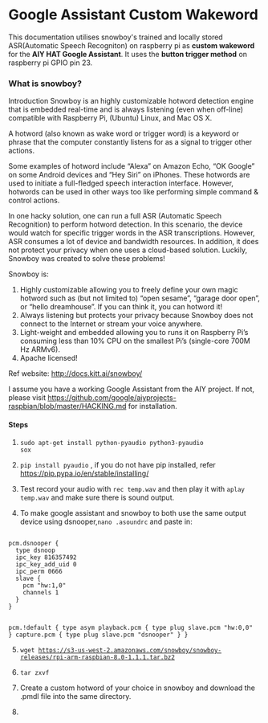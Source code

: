 # Google Assistant Custom Wakeword
This documentation utilises snowboy's trained and locally stored ASR(Automatic Speech Recogniton) on raspberry pi as <strong>custom wakeword</strong> for the <strong>AIY HAT Google Assistant</strong>. It uses the <strong>button trigger method</strong> on raspberry pi GPIO pin 23.

<h3>What is snowboy?</h3>

Introduction
Snowboy is an highly customizable hotword detection engine that is embedded real-time and is always listening (even when off-line) compatible with Raspberry Pi, (Ubuntu) Linux, and Mac OS X.

A hotword (also known as wake word or trigger word) is a keyword or phrase that the computer constantly listens for as a signal to trigger other actions.

Some examples of hotword include “Alexa” on Amazon Echo, “OK Google” on some Android devices and “Hey Siri” on iPhones. These hotwords are used to initiate a full-fledged speech interaction interface. However, hotwords can be used in other ways too like performing simple command & control actions.

In one hacky solution, one can run a full ASR (Automatic Speech Recognition) to perform hotword detection. In this scenario, the device would watch for specific trigger words in the ASR transcriptions. However, ASR consumes a lot of device and bandwidth resources. In addition, it does not protect your privacy when one uses a cloud-based solution. Luckily, Snowboy was created to solve these problems!

Snowboy is:

1. Highly customizable allowing you to freely define your own magic hotword such as (but not limited to) “open sesame”, “garage door open”, or “hello dreamhouse”. If you can think it, you can hotword it!
2. Always listening but protects your privacy because Snowboy does not connect to the Internet or stream your voice anywhere.
3. Light-weight and embedded allowing you to runs it on Raspberry Pi’s consuming less than 10% CPU on the smallest Pi’s (single-core 700M Hz ARMv6).
4. Apache licensed!

Ref website: http://docs.kitt.ai/snowboy/

I assume you have a working Google Assistant from the AIY project. If not, please visit https://github.com/google/aiyprojects-raspbian/blob/master/HACKING.md for installation.

<h4>Steps</h4> 

1. <code>sudo apt-get install python-pyaudio python3-pyaudio sox</code> 

2. <code>pip install pyaudio</code> , if you do not have pip installed, refer https://pip.pypa.io/en/stable/installing/

3. Test record your audio with <code>rec temp.wav</code> and then play it with <code>aplay temp.wav</code> and make sure there is sound output.

4. To make google assistant and snowboy to both use the same output device using dsnooper,<code>nano .asoundrc</code> and paste in:
<code>
pcm.dsnooper {
  type dsnoop
  ipc_key 816357492
  ipc_key_add_uid 0
  ipc_perm 0666
  slave {
    pcm "hw:1,0"
    channels 1
  }
}

pcm.!default {
  type asym
  playback.pcm {
    type plug
    slave.pcm "hw:0,0"
  }
  capture.pcm {
    type plug
    slave.pcm "dsnooper"
  }
}</code>

5. <code>wget https://s3-us-west-2.amazonaws.com/snowboy/snowboy-releases/rpi-arm-raspbian-8.0-1.1.1.tar.bz2</code>

6. <code>tar zxvf <the downloaded file></code>
  
7. Create a custom hotword of your choice in snowboy and download the .pmdl file into the same directory.

8. 

